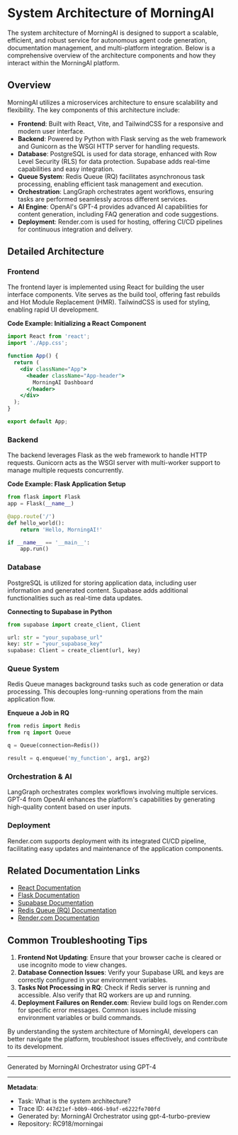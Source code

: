 # System Architecture of MorningAI

The system architecture of MorningAI is designed to support a scalable, efficient, and robust service for autonomous agent code generation, documentation management, and multi-platform integration. Below is a comprehensive overview of the architecture components and how they interact within the MorningAI platform.

## Overview

MorningAI utilizes a microservices architecture to ensure scalability and flexibility. The key components of this architecture include:

- **Frontend**: Built with React, Vite, and TailwindCSS for a responsive and modern user interface.
- **Backend**: Powered by Python with Flask serving as the web framework and Gunicorn as the WSGI HTTP server for handling requests.
- **Database**: PostgreSQL is used for data storage, enhanced with Row Level Security (RLS) for data protection. Supabase adds real-time capabilities and easy integration.
- **Queue System**: Redis Queue (RQ) facilitates asynchronous task processing, enabling efficient task management and execution.
- **Orchestration**: LangGraph orchestrates agent workflows, ensuring tasks are performed seamlessly across different services.
- **AI Engine**: OpenAI's GPT-4 provides advanced AI capabilities for content generation, including FAQ generation and code suggestions.
- **Deployment**: Render.com is used for hosting, offering CI/CD pipelines for continuous integration and delivery.

## Detailed Architecture

### Frontend

The frontend layer is implemented using React for building the user interface components. Vite serves as the build tool, offering fast rebuilds and Hot Module Replacement (HMR). TailwindCSS is used for styling, enabling rapid UI development.

**Code Example: Initializing a React Component**
```jsx
import React from 'react';
import './App.css';

function App() {
  return (
    <div className="App">
      <header className="App-header">
        MorningAI Dashboard
      </header>
    </div>
  );
}

export default App;
```

### Backend

The backend leverages Flask as the web framework to handle HTTP requests. Gunicorn acts as the WSGI server with multi-worker support to manage multiple requests concurrently.

**Code Example: Flask Application Setup**
```python
from flask import Flask
app = Flask(__name__)

@app.route('/')
def hello_world():
    return 'Hello, MorningAI!'

if __name__ == '__main__':
    app.run()
```

### Database

PostgreSQL is utilized for storing application data, including user information and generated content. Supabase adds additional functionalities such as real-time data updates.

**Connecting to Supabase in Python**
```python
from supabase import create_client, Client

url: str = "your_supabase_url"
key: str = "your_supabase_key"
supabase: Client = create_client(url, key)
```

### Queue System

Redis Queue manages background tasks such as code generation or data processing. This decouples long-running operations from the main application flow.

**Enqueue a Job in RQ**
```python
from redis import Redis
from rq import Queue

q = Queue(connection=Redis())

result = q.enqueue('my_function', arg1, arg2)
```

### Orchestration & AI

LangGraph orchestrates complex workflows involving multiple services. GPT-4 from OpenAI enhances the platform's capabilities by generating high-quality content based on user inputs.

### Deployment

Render.com supports deployment with its integrated CI/CD pipeline, facilitating easy updates and maintenance of the application components.

## Related Documentation Links

- [React Documentation](https://reactjs.org/docs/getting-started.html)
- [Flask Documentation](https://flask.palletsprojects.com/en/2.0.x/)
- [Supabase Documentation](https://supabase.io/docs)
- [Redis Queue (RQ) Documentation](https://python-rq.org/docs/)
- [Render.com Documentation](https://render.com/docs)

## Common Troubleshooting Tips

1. **Frontend Not Updating**: Ensure that your browser cache is cleared or use incognito mode to view changes.
2. **Database Connection Issues**: Verify your Supabase URL and keys are correctly configured in your environment variables.
3. **Tasks Not Processing in RQ**: Check if Redis server is running and accessible. Also verify that RQ workers are up and running.
4. **Deployment Failures on Render.com**: Review build logs on Render.com for specific error messages. Common issues include missing environment variables or build commands.

By understanding the system architecture of MorningAI, developers can better navigate the platform, troubleshoot issues effectively, and contribute to its development.

---
Generated by MorningAI Orchestrator using GPT-4

---

**Metadata**:
- Task: What is the system architecture?
- Trace ID: `447d21ef-b0b9-4066-b9af-e6222fe700fd`
- Generated by: MorningAI Orchestrator using gpt-4-turbo-preview
- Repository: RC918/morningai
